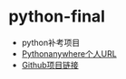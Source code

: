 # python-final
- python补考项目
- [Pythonanywhere个人URL](http://13553364476.pythonanywhere.com/)
- [Github项目链接](https://github.com/hzs739364130/python-final/tree/master/%E9%BB%84%E9%95%87%E7%87%8A181013105)
